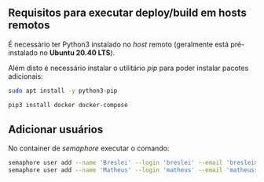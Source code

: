 ## Requisitos para executar deploy/build em hosts remotos

É necessário ter Python3 instalado no _host_ remoto (geralmente está pré-instalado no **Ubuntu 20.40 LTS**).

Além disto é necessário instalar o utilitário _pip_ para poder instalar pacotes adicionais:

```sh
sudo apt install -y python3-pip

pip3 install docker docker-compose
```

## Adicionar usuários

No container de *semaphore* executar o comando:

```sh
semaphore user add --name 'Breslei' --login 'breslei' --email 'bresleimax@rocketmail.com' --password '<senha>'  --config /etc/semaphore/config.json
semaphore user add --name 'Matheus' --login 'matheus' --email 'matheussilvamartins1714@gmail.com' --password '<senha>'  --config /etc/semaphore/config.json
```

